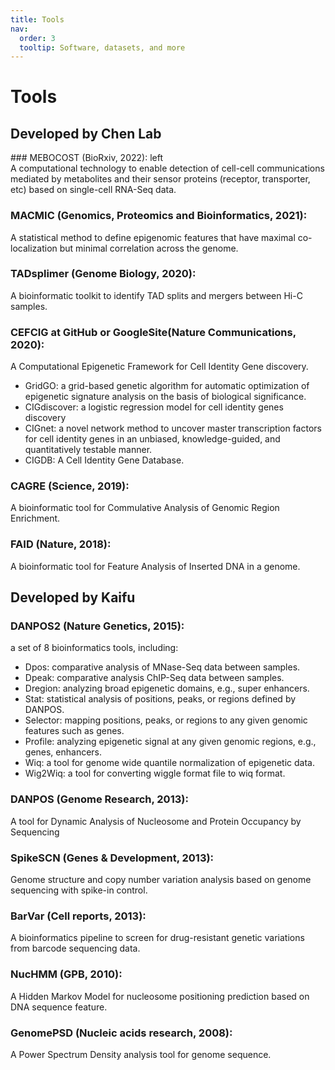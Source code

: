 ```yaml
---
title: Tools
nav:
  order: 3
  tooltip: Software, datasets, and more
---
```


# <i class="fas fa-tools"></i>Tools

## Developed by Chen Lab

<dt> ### MEBOCOST (BioRxiv, 2022): left </dt>
A computational technology to enable detection of cell-cell communications mediated by metabolites and their sensor proteins (receptor, transporter, etc) based on single-cell RNA-Seq data.

### MACMIC (Genomics, Proteomics and Bioinformatics, 2021): 
A statistical method to define epigenomic features that have maximal co-localization but minimal correlation across the genome.

### TADsplimer (Genome Biology, 2020): 
A bioinformatic toolkit to identify TAD splits and mergers between Hi-C samples.

### CEFCIG at GitHub or GoogleSite(Nature Communications, 2020): 
A Computational Epigenetic Framework for Cell Identity Gene discovery.
- GridGO: a grid-based genetic algorithm for automatic optimization of epigenetic signature analysis on the basis of biological significance.
- CIGdiscover: a logistic regression model for cell identity genes discovery
- CIGnet: a novel network method to uncover master transcription factors for cell identity genes in an unbiased, knowledge-guided, and quantitatively testable manner.
- CIGDB: A Cell Identity Gene Database.

### CAGRE (Science, 2019): 
A bioinformatic tool for Commulative Analysis of Genomic Region Enrichment.

### FAID (Nature, 2018): 
A bioinformatic tool for Feature Analysis of Inserted DNA in a genome.

## Developed by Kaifu

### DANPOS2 (Nature Genetics, 2015): 
a set of 8 bioinformatics tools, including:
- Dpos: comparative analysis of MNase-Seq data between samples.
- Dpeak: comparative analysis ChIP-Seq data between samples.
- Dregion: analyzing broad epigenetic domains, e.g., super enhancers.
- Stat: statistical analysis of positions, peaks, or regions defined by DANPOS.
- Selector: mapping positions, peaks, or regions to any given genomic features such as genes.
- Profile: analyzing epigenetic signal at any given genomic regions, e.g., genes, enhancers.
- Wiq: a tool for genome wide quantile normalization of epigenetic data.
- Wig2Wiq: a tool for converting wiggle format file to wiq format.

### DANPOS (Genome Research, 2013): 
A tool for Dynamic Analysis of Nucleosome and Protein Occupancy by Sequencing

### SpikeSCN (Genes & Development, 2013): 
Genome structure and copy number variation analysis based on genome sequencing with spike-in control.

### BarVar (Cell reports, 2013): 
A bioinformatics pipeline to screen for drug-resistant genetic variations from barcode sequencing data.

### NucHMM (GPB, 2010): 
A Hidden Markov Model for nucleosome positioning prediction based on DNA sequence feature.

### GenomePSD (Nucleic acids research, 2008): 
A Power Spectrum Density analysis tool for genome sequence.
